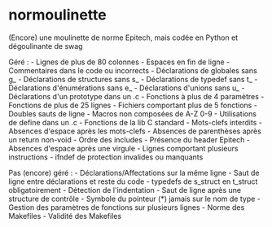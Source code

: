# normoulinette
(Encore) une moulinette de norme Epitech, mais codée en Python et dégoulinante de swag

Géré :
	- Lignes de plus de 80 colonnes
	- Espaces en fin de ligne
	- Commentaires dans le code ou incorrects
	- Déclarations de globales sans g_
	- Déclarations de structures sans s_
	- Déclarations de typedef sans t_
	- Déclarations d'énumérations sans e_
	- Déclarations d'unions sans u_
	- Déclarations d'un prototype dans un .c
	- Fonctions à plus de 4 paramètres
	- Fonctions de plus de 25 lignes
	- Fichiers comportant plus de 5 fonctions
	- Doubles sauts de ligne
	- Macros non composées de A-Z 0-9
	- Utilisations de define dans un .c
	- Fonctions de la lib C standard
	- Mots-clefs interdits
	- Absences d'espace après les mots-clefs
	- Absences de parenthèses après un return non-void
	- Ordre des includes
	- Présence du header Epitech
	- Absences d'espace après une virgule
	- Lignes comportant plusieurs instructions
	- ifndef de protection invalides ou manquants

Pas (encore) géré :
	- Déclarations/Affectations sur la même ligne
	- Saut de ligne entre déclarations et reste du code
	- typedefs de s_struct en t_struct obligatoirement
	- Détection de l'indentation
	- Saut de ligne après une structure de contrôle
	- Symbole du pointeur (*) jamais sur le nom de type
	- Gestion des paramètres de fonctions sur plusieurs lignes
	- Norme des Makefiles
	- Validité des Makefiles